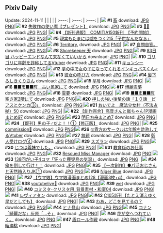 ## Pixiv Daily
Update: 2024-11-11
|      |      |      |
| :----: | :----: | :----: |
|![](https://pixiv.microyu.workers.dev/c/240x480/img-master/img/2024/11/09/00/00/04/124114181_p0_master1200.jpg) **#1** [畜](https://www.pixiv.net/artworks/124114181) download: [JPG](https://pixiv.microyu.workers.dev/img-original/img/2024/11/09/00/00/04/124114181_p0.jpg) [PNG](https://pixiv.microyu.workers.dev/img-original/img/2024/11/09/00/00/04/124114181_p0.png)|![](https://pixiv.microyu.workers.dev/c/240x480/img-master/img/2024/11/09/10/49/00/124124815_p0_master1200.jpg) **#2** [失敗作の使い魔【プレゼント】](https://www.pixiv.net/artworks/124124815) download: [JPG](https://pixiv.microyu.workers.dev/img-original/img/2024/11/09/10/49/00/124124815_p0.jpg) [PNG](https://pixiv.microyu.workers.dev/img-original/img/2024/11/09/10/49/00/124124815_p0.png)|![](https://pixiv.microyu.workers.dev/c/240x480/img-master/img/2024/11/10/00/00/38/124145264_p0_master1200.jpg) **#3** [🍒🐰](https://www.pixiv.net/artworks/124145264) download: [JPG](https://pixiv.microyu.workers.dev/img-original/img/2024/11/10/00/00/38/124145264_p0.jpg) [PNG](https://pixiv.microyu.workers.dev/img-original/img/2024/11/10/00/00/38/124145264_p0.png)|
|![](https://pixiv.microyu.workers.dev/c/240x480/img-master/img/2024/11/09/00/01/18/124114442_p0_master1200.jpg) **#4** [【新刊通販】　COMITIA150新刊　【予約開始】](https://www.pixiv.net/artworks/124114442) download: [JPG](https://pixiv.microyu.workers.dev/img-original/img/2024/11/09/00/01/18/124114442_p0.jpg) [PNG](https://pixiv.microyu.workers.dev/img-original/img/2024/11/09/00/01/18/124114442_p0.png)|![](https://pixiv.microyu.workers.dev/c/240x480/img-master/img/2024/11/10/20/37/25/124166371_p0_master1200.jpg) **#5** [現実もたまには嘘をつく215「子供なんだなぁ」](https://www.pixiv.net/artworks/124166371) download: [JPG](https://pixiv.microyu.workers.dev/img-original/img/2024/11/10/20/37/25/124166371_p0.jpg) [PNG](https://pixiv.microyu.workers.dev/img-original/img/2024/11/10/20/37/25/124166371_p0.png)|![](https://pixiv.microyu.workers.dev/c/240x480/img-master/img/2024/11/09/12/00/35/124126180_p0_master1200.jpg) **#6** [Territory.](https://www.pixiv.net/artworks/124126180) download: [JPG](https://pixiv.microyu.workers.dev/img-original/img/2024/11/09/12/00/35/124126180_p0.jpg) [PNG](https://pixiv.microyu.workers.dev/img-original/img/2024/11/09/12/00/35/124126180_p0.png)|
|![](https://pixiv.microyu.workers.dev/c/240x480/img-master/img/2024/11/09/00/40/49/124115985_p0_master1200.jpg) **#7** [自問自答。](https://www.pixiv.net/artworks/124115985) download: [JPG](https://pixiv.microyu.workers.dev/img-original/img/2024/11/09/00/40/49/124115985_p0.jpg) [PNG](https://pixiv.microyu.workers.dev/img-original/img/2024/11/09/00/40/49/124115985_p0.png)|![](https://pixiv.microyu.workers.dev/c/240x480/img-master/img/2024/11/10/00/00/27/124145211_p0_master1200.jpg) **#8** [Shorekeeper·天](https://www.pixiv.net/artworks/124145211) download: [JPG](https://pixiv.microyu.workers.dev/img-original/img/2024/11/10/00/00/27/124145211_p0.jpg) [PNG](https://pixiv.microyu.workers.dev/img-original/img/2024/11/10/00/00/27/124145211_p0.png)|![](https://pixiv.microyu.workers.dev/c/240x480/img-master/img/2024/11/09/15/51/35/124130706_p0_master1200.jpg) **#9** [83日目 ハッピーエンドなんて来なくていいから](https://www.pixiv.net/artworks/124130706) download: [JPG](https://pixiv.microyu.workers.dev/img-original/img/2024/11/09/15/51/35/124130706_p0.jpg) [PNG](https://pixiv.microyu.workers.dev/img-original/img/2024/11/09/15/51/35/124130706_p0.png)|
|![](https://pixiv.microyu.workers.dev/c/240x480/img-master/img/2024/11/09/21/12/53/124139385_p0_master1200.jpg) **#10** [ゴリゴリに年齢を詐称してるVtuber](https://www.pixiv.net/artworks/124139385) download: [JPG](https://pixiv.microyu.workers.dev/img-original/img/2024/11/09/21/12/53/124139385_p0.jpg) [PNG](https://pixiv.microyu.workers.dev/img-original/img/2024/11/09/21/12/53/124139385_p0.png)|![](https://pixiv.microyu.workers.dev/c/240x480/img-master/img/2024/11/09/00/00/24/124114302_p0_master1200.jpg) **#11** [キョンシー](https://www.pixiv.net/artworks/124114302) download: [JPG](https://pixiv.microyu.workers.dev/img-original/img/2024/11/09/00/00/24/124114302_p0.jpg) [PNG](https://pixiv.microyu.workers.dev/img-original/img/2024/11/09/00/00/24/124114302_p0.png)|![](https://pixiv.microyu.workers.dev/c/240x480/img-master/img/2024/11/09/00/00/36/124114358_p0_master1200.jpg) **#12** [夢の中で女の子になってくれるインキュバスくん♂](https://www.pixiv.net/artworks/124114358) download: [JPG](https://pixiv.microyu.workers.dev/img-original/img/2024/11/09/00/00/36/124114358_p0.jpg) [PNG](https://pixiv.microyu.workers.dev/img-original/img/2024/11/09/00/00/36/124114358_p0.png)|
|![](https://pixiv.microyu.workers.dev/c/240x480/img-master/img/2024/11/09/00/01/14/124114434_p0_master1200.jpg) **#13** [彼女の呼び方](https://www.pixiv.net/artworks/124114434) download: [JPG](https://pixiv.microyu.workers.dev/img-original/img/2024/11/09/00/01/14/124114434_p0.jpg) [PNG](https://pixiv.microyu.workers.dev/img-original/img/2024/11/09/00/01/14/124114434_p0.png)|![](https://pixiv.microyu.workers.dev/c/240x480/img-master/img/2024/11/09/00/03/44/124114645_p0_master1200.jpg) **#14** [髪下ろしきくりさん](https://www.pixiv.net/artworks/124114645) download: [JPG](https://pixiv.microyu.workers.dev/img-original/img/2024/11/09/00/03/44/124114645_p0.jpg) [PNG](https://pixiv.microyu.workers.dev/img-original/img/2024/11/09/00/03/44/124114645_p0.png)|![](https://pixiv.microyu.workers.dev/c/240x480/img-master/img/2024/11/09/00/08/03/124114844_p0_master1200.jpg) **#15** [무제](https://www.pixiv.net/artworks/124114844) download: [JPG](https://pixiv.microyu.workers.dev/img-original/img/2024/11/09/00/08/03/124114844_p0.jpg) [PNG](https://pixiv.microyu.workers.dev/img-original/img/2024/11/09/00/08/03/124114844_p0.png)|
|![](https://pixiv.microyu.workers.dev/c/240x480/img-master/img/2024/11/09/09/35/30/124123628_p0_master1200.jpg) **#16** [■■市■■町　古い民家にて](https://www.pixiv.net/artworks/124123628) download: [JPG](https://pixiv.microyu.workers.dev/img-original/img/2024/11/09/09/35/30/124123628_p0.jpg) [PNG](https://pixiv.microyu.workers.dev/img-original/img/2024/11/09/09/35/30/124123628_p0.png)|![](https://pixiv.microyu.workers.dev/c/240x480/img-master/img/2024/11/09/00/01/12/124114426_p0_master1200.jpg) **#17** [博麗霊夢](https://www.pixiv.net/artworks/124114426) download: [JPG](https://pixiv.microyu.workers.dev/img-original/img/2024/11/09/00/01/12/124114426_p0.jpg) [PNG](https://pixiv.microyu.workers.dev/img-original/img/2024/11/09/00/01/12/124114426_p0.png)|![](https://pixiv.microyu.workers.dev/c/240x480/img-master/img/2024/11/09/02/05/13/124117931_p0_master1200.jpg) **#18** [霊夢](https://www.pixiv.net/artworks/124117931) download: [JPG](https://pixiv.microyu.workers.dev/img-original/img/2024/11/09/02/05/13/124117931_p0.jpg) [PNG](https://pixiv.microyu.workers.dev/img-original/img/2024/11/09/02/05/13/124117931_p0.png)|
|![](https://pixiv.microyu.workers.dev/c/240x480/img-master/img/2024/11/10/08/03/06/124153510_p0_master1200.jpg) **#19** [■■市■■町  空き家2階にて](https://www.pixiv.net/artworks/124153510) download: [JPG](https://pixiv.microyu.workers.dev/img-original/img/2024/11/10/08/03/06/124153510_p0.jpg) [PNG](https://pixiv.microyu.workers.dev/img-original/img/2024/11/10/08/03/06/124153510_p0.png)|![](https://pixiv.microyu.workers.dev/c/240x480/img-master/img/2024/11/09/00/01/52/124114512_p0_master1200.jpg) **#20** [押しの強い後輩の話「１０話　ピアスとケンカ③」](https://www.pixiv.net/artworks/124114512) download: [JPG](https://pixiv.microyu.workers.dev/img-original/img/2024/11/09/00/01/52/124114512_p0.jpg) [PNG](https://pixiv.microyu.workers.dev/img-original/img/2024/11/09/00/01/52/124114512_p0.png)|![](https://pixiv.microyu.workers.dev/c/240x480/img-master/img/2024/11/09/17/00/18/124132242_p0_master1200.jpg) **#21** [おいでよ　魔法少女村（不法占拠）50](https://www.pixiv.net/artworks/124132242) download: [JPG](https://pixiv.microyu.workers.dev/img-original/img/2024/11/09/17/00/18/124132242_p0.jpg) [PNG](https://pixiv.microyu.workers.dev/img-original/img/2024/11/09/17/00/18/124132242_p0.png)|
|![](https://pixiv.microyu.workers.dev/c/240x480/img-master/img/2024/11/09/00/01/59/124114524_p0_master1200.jpg) **#22** [【創作百合】高音さんと嵐ちゃん1P漫画まとめ97](https://www.pixiv.net/artworks/124114524) download: [JPG](https://pixiv.microyu.workers.dev/img-original/img/2024/11/09/00/01/59/124114524_p0.jpg) [PNG](https://pixiv.microyu.workers.dev/img-original/img/2024/11/09/00/01/59/124114524_p0.png)|![](https://pixiv.microyu.workers.dev/c/240x480/img-master/img/2024/11/09/19/43/53/124136621_p0_master1200.jpg) **#23** [明日方舟まとめ7](https://www.pixiv.net/artworks/124136621) download: [JPG](https://pixiv.microyu.workers.dev/img-original/img/2024/11/09/19/43/53/124136621_p0.jpg) [PNG](https://pixiv.microyu.workers.dev/img-original/img/2024/11/09/19/43/53/124136621_p0.png)|![](https://pixiv.microyu.workers.dev/c/240x480/img-master/img/2024/11/09/00/00/34/124114350_p0_master1200.jpg) **#24** [【既刊】男の子♂だよ！！①【修正版】](https://www.pixiv.net/artworks/124114350) download: [JPG](https://pixiv.microyu.workers.dev/img-original/img/2024/11/09/00/00/34/124114350_p0.jpg) [PNG](https://pixiv.microyu.workers.dev/img-original/img/2024/11/09/00/00/34/124114350_p0.png)|
|![](https://pixiv.microyu.workers.dev/c/240x480/img-master/img/2024/11/09/07/49/58/124122141_p0_master1200.jpg) **#25** [commission🎀](https://www.pixiv.net/artworks/124122141) download: [JPG](https://pixiv.microyu.workers.dev/img-original/img/2024/11/09/07/49/58/124122141_p0.jpg) [PNG](https://pixiv.microyu.workers.dev/img-original/img/2024/11/09/07/49/58/124122141_p0.png)|![](https://pixiv.microyu.workers.dev/c/240x480/img-master/img/2024/11/10/21/08/59/124172961_p0_master1200.jpg) **#26** [◎貴方のサークルは年齢を詐称してるVtuber](https://www.pixiv.net/artworks/124172961) download: [JPG](https://pixiv.microyu.workers.dev/img-original/img/2024/11/10/21/08/59/124172961_p0.jpg) [PNG](https://pixiv.microyu.workers.dev/img-original/img/2024/11/10/21/08/59/124172961_p0.png)|![](https://pixiv.microyu.workers.dev/c/240x480/img-master/img/2024/11/10/00/22/18/124146295_p0_master1200.jpg) **#27** [無題](https://www.pixiv.net/artworks/124146295) download: [JPG](https://pixiv.microyu.workers.dev/img-original/img/2024/11/10/00/22/18/124146295_p0.jpg) [PNG](https://pixiv.microyu.workers.dev/img-original/img/2024/11/10/00/22/18/124146295_p0.png)|
|![](https://pixiv.microyu.workers.dev/c/240x480/img-master/img/2024/11/09/21/38/41/124140234_p0_master1200.jpg) **#28** [彰人受けログ④](https://www.pixiv.net/artworks/124140234) download: [JPG](https://pixiv.microyu.workers.dev/img-original/img/2024/11/09/21/38/41/124140234_p0.jpg) [PNG](https://pixiv.microyu.workers.dev/img-original/img/2024/11/09/21/38/41/124140234_p0.png)|![](https://pixiv.microyu.workers.dev/c/240x480/img-master/img/2024/11/09/00/00/11/124114224_p0_master1200.jpg) **#29** [スズラン](https://www.pixiv.net/artworks/124114224) download: [JPG](https://pixiv.microyu.workers.dev/img-original/img/2024/11/09/00/00/11/124114224_p0.jpg) [PNG](https://pixiv.microyu.workers.dev/img-original/img/2024/11/09/00/00/11/124114224_p0.png)|![](https://pixiv.microyu.workers.dev/c/240x480/img-master/img/2024/11/10/00/02/50/124145522_p0_master1200.jpg) **#30** [じつは義妹でした。](https://www.pixiv.net/artworks/124145522) download: [JPG](https://pixiv.microyu.workers.dev/img-original/img/2024/11/10/00/02/50/124145522_p0.jpg) [PNG](https://pixiv.microyu.workers.dev/img-original/img/2024/11/10/00/02/50/124145522_p0.png)|
|![](https://pixiv.microyu.workers.dev/c/240x480/img-master/img/2024/11/09/01/29/14/124117157_p0_master1200.jpg) **#31** [教育係のお仕事](https://www.pixiv.net/artworks/124117157) download: [JPG](https://pixiv.microyu.workers.dev/img-original/img/2024/11/09/01/29/14/124117157_p0.jpg) [PNG](https://pixiv.microyu.workers.dev/img-original/img/2024/11/09/01/29/14/124117157_p0.png)|![](https://pixiv.microyu.workers.dev/c/240x480/img-master/img/2024/11/09/11/10/53/124125198_p0_master1200.jpg) **#32** [Rescued Miss Manager](https://www.pixiv.net/artworks/124125198) download: [JPG](https://pixiv.microyu.workers.dev/img-original/img/2024/11/09/11/10/53/124125198_p0.jpg) [PNG](https://pixiv.microyu.workers.dev/img-original/img/2024/11/09/11/10/53/124125198_p0.png)|![](https://pixiv.microyu.workers.dev/c/240x480/img-master/img/2024/11/09/00/04/04/124114663_p0_master1200.jpg) **#33** [138回がい子4コマ「狂った鹿児島の気温」](https://www.pixiv.net/artworks/124114663) download: [JPG](https://pixiv.microyu.workers.dev/img-original/img/2024/11/09/00/04/04/124114663_p0.jpg) [PNG](https://pixiv.microyu.workers.dev/img-original/img/2024/11/09/00/04/04/124114663_p0.png)|
|![](https://pixiv.microyu.workers.dev/c/240x480/img-master/img/2024/11/10/00/14/54/124146036_p0_master1200.jpg) **#34** [俺を倒して行け！！](https://www.pixiv.net/artworks/124146036) download: [JPG](https://pixiv.microyu.workers.dev/img-original/img/2024/11/10/00/14/54/124146036_p0.jpg) [PNG](https://pixiv.microyu.workers.dev/img-original/img/2024/11/10/00/14/54/124146036_p0.png)|![](https://pixiv.microyu.workers.dev/c/240x480/img-master/img/2024/11/10/15/43/37/124162740_p0_master1200.jpg) **#35** [【一次創作】●パ活おじさんと天然箱入りJK①](https://www.pixiv.net/artworks/124162740) download: [JPG](https://pixiv.microyu.workers.dev/img-original/img/2024/11/10/15/43/37/124162740_p0.jpg) [PNG](https://pixiv.microyu.workers.dev/img-original/img/2024/11/10/15/43/37/124162740_p0.png)|![](https://pixiv.microyu.workers.dev/c/240x480/img-master/img/2024/11/10/12/45/21/124158947_p0_master1200.jpg) **#36** [Niger Blue](https://www.pixiv.net/artworks/124158947) download: [JPG](https://pixiv.microyu.workers.dev/img-original/img/2024/11/10/12/45/21/124158947_p0.jpg) [PNG](https://pixiv.microyu.workers.dev/img-original/img/2024/11/10/12/45/21/124158947_p0.png)|
|![](https://pixiv.microyu.workers.dev/c/240x480/img-master/img/2024/11/09/00/01/30/124114478_p0_master1200.jpg) **#37** [【ウマ娘】ウマ娘漫画まとめ128【漫画3枚+α】](https://www.pixiv.net/artworks/124114478) download: [JPG](https://pixiv.microyu.workers.dev/img-original/img/2024/11/09/00/01/30/124114478_p0.jpg) [PNG](https://pixiv.microyu.workers.dev/img-original/img/2024/11/09/00/01/30/124114478_p0.png)|![](https://pixiv.microyu.workers.dev/c/240x480/img-master/img/2024/11/09/16/59/52/124132180_p0_master1200.jpg) **#38** [youtubelive🎂](https://www.pixiv.net/artworks/124132180) download: [JPG](https://pixiv.microyu.workers.dev/img-original/img/2024/11/09/16/59/52/124132180_p0.jpg) [PNG](https://pixiv.microyu.workers.dev/img-original/img/2024/11/09/16/59/52/124132180_p0.png)|![](https://pixiv.microyu.workers.dev/c/240x480/img-master/img/2024/11/09/10/28/00/124124494_p0_master1200.jpg) **#39** [wet](https://www.pixiv.net/artworks/124124494) download: [JPG](https://pixiv.microyu.workers.dev/img-original/img/2024/11/09/10/28/00/124124494_p0.jpg) [PNG](https://pixiv.microyu.workers.dev/img-original/img/2024/11/09/10/28/00/124124494_p0.png)|
|![](https://pixiv.microyu.workers.dev/c/240x480/img-master/img/2024/11/10/06/00/13/124152085_p0_master1200.jpg) **#40** [コミスタ･クリスタ用_背景素材・和室04](https://www.pixiv.net/artworks/124152085) download: [JPG](https://pixiv.microyu.workers.dev/img-original/img/2024/11/10/06/00/13/124152085_p0.jpg) [PNG](https://pixiv.microyu.workers.dev/img-original/img/2024/11/10/06/00/13/124152085_p0.png)|![](https://pixiv.microyu.workers.dev/c/240x480/img-master/img/2024/11/10/16/00/01/124163073_p0_master1200.jpg) **#41** [レヴィアタン](https://www.pixiv.net/artworks/124163073) download: [JPG](https://pixiv.microyu.workers.dev/img-original/img/2024/11/10/16/00/01/124163073_p0.jpg) [PNG](https://pixiv.microyu.workers.dev/img-original/img/2024/11/10/16/00/01/124163073_p0.png)|![](https://pixiv.microyu.workers.dev/c/240x480/img-master/img/2024/11/09/00/09/14/124114892_p0_master1200.jpg) **#42** [C105新刊【たとえ消えゆく星だとしても】](https://www.pixiv.net/artworks/124114892) download: [JPG](https://pixiv.microyu.workers.dev/img-original/img/2024/11/09/00/09/14/124114892_p0.jpg) [PNG](https://pixiv.microyu.workers.dev/img-original/img/2024/11/09/00/09/14/124114892_p0.png)|
|![](https://pixiv.microyu.workers.dev/c/240x480/img-master/img/2024/11/10/11/40/53/124157445_p0_master1200.jpg) **#43** [わあ，どこを見てるの？](https://www.pixiv.net/artworks/124157445) download: [JPG](https://pixiv.microyu.workers.dev/img-original/img/2024/11/10/11/40/53/124157445_p0.jpg) [PNG](https://pixiv.microyu.workers.dev/img-original/img/2024/11/10/11/40/53/124157445_p0.png)|![](https://pixiv.microyu.workers.dev/c/240x480/img-master/img/2024/11/09/11/31/47/124125558_p0_master1200.jpg) **#44** [ヒナ登山](https://www.pixiv.net/artworks/124125558) download: [JPG](https://pixiv.microyu.workers.dev/img-original/img/2024/11/09/11/31/47/124125558_p0.jpg) [PNG](https://pixiv.microyu.workers.dev/img-original/img/2024/11/09/11/31/47/124125558_p0.png)|![](https://pixiv.microyu.workers.dev/c/240x480/img-master/img/2024/11/09/03/07/03/124119018_p0_master1200.jpg) **#45** [コナン「綺麗だな」灰原「…そ」](https://www.pixiv.net/artworks/124119018) download: [JPG](https://pixiv.microyu.workers.dev/img-original/img/2024/11/09/03/07/03/124119018_p0.jpg) [PNG](https://pixiv.microyu.workers.dev/img-original/img/2024/11/09/03/07/03/124119018_p0.png)|
|![](https://pixiv.microyu.workers.dev/c/240x480/img-master/img/2024/11/09/22/35/22/124142082_p0_master1200.jpg) **#46** [花が空へつれていく。](https://www.pixiv.net/artworks/124142082) download: [JPG](https://pixiv.microyu.workers.dev/img-original/img/2024/11/09/22/35/22/124142082_p0.jpg) [PNG](https://pixiv.microyu.workers.dev/img-original/img/2024/11/09/22/35/22/124142082_p0.png)|![](https://pixiv.microyu.workers.dev/c/240x480/img-master/img/2024/11/10/07/41/10/124153197_p0_master1200.jpg) **#47** [盾ロール作戦](https://www.pixiv.net/artworks/124153197) download: [JPG](https://pixiv.microyu.workers.dev/img-original/img/2024/11/10/07/41/10/124153197_p0.jpg) [PNG](https://pixiv.microyu.workers.dev/img-original/img/2024/11/10/07/41/10/124153197_p0.png)|![](https://pixiv.microyu.workers.dev/c/240x480/img-master/img/2024/11/09/00/00/30/124114333_p0_master1200.jpg) **#48** [綾瀬桃](https://www.pixiv.net/artworks/124114333) download: [JPG](https://pixiv.microyu.workers.dev/img-original/img/2024/11/09/00/00/30/124114333_p0.jpg) [PNG](https://pixiv.microyu.workers.dev/img-original/img/2024/11/09/00/00/30/124114333_p0.png)|
